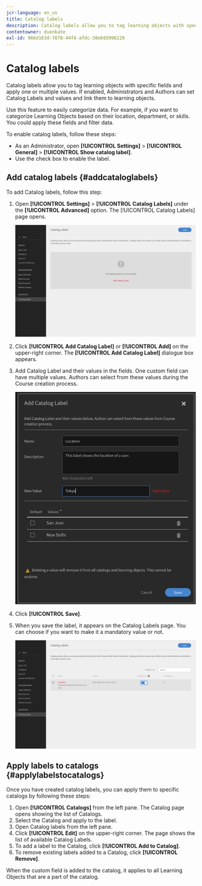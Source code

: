 ```yaml
---
jcr-language: en_us
title: Catalog labels
description: Catalog labels allow you to tag learning objects with specific fields and apply one or multiple values. If enabled, Administrators and Authors can set Catalog Labels and values and link them to learning objects.
contentowner: dvenkate
exl-id: 966d163d-7878-44f4-afdc-38eb95996229
---
```

# Catalog labels

Catalog labels allow you to tag learning objects with specific fields and apply one or multiple values. If enabled, Administrators and Authors can set Catalog Labels and values and link them to learning objects.

Use this feature to easily categorize data. For example, if you want to categorize Learning Objects based on their location, department, or skills. You could apply these fields and filter data.

To enable catalog labels, follow these steps:

* As an Administrator, open **[!UICONTROL Settings]** > **[!UICONTROL General]** > **[!UICONTROL Show catalog label]**.
* Use the check box to enable the label.

## Add catalog labels {#addcataloglabels}

To add Catalog labels, follow this step:

1. Open  **[!UICONTROL Settings]** > **[!UICONTROL Catalog Labels]** under the **[!UICONTROL Advanced]** option. The [!UICONTROL Catalog Labels] page opens.

   ![](assets/catalog-labels-page.png)

1. Click **[!UICONTROL Add Catalog Label]** or **[!UICONTROL Add]** on the upper-right corner. The **[!UICONTROL Add Catalog Label]** dialogue box appears.
1. Add Catalog Label and their values in the fields. One custom field can have multiple values. Authors can select from these values during the Course creation process.

   ![](assets/add-labels.png)

1. Click **[!UICONTROL Save]**.
1. When you save the label, it appears on the Catalog Labels page. You can choose if you want to make it a mandatory value or not.

   ![](assets/catalog-label.png)

## Apply labels to catalogs {#applylabelstocatalogs}

Once you have created catalog labels, you can apply them to specific catalogs by following these steps:

1. Open **[!UICONTROL Catalogs]** from the left pane. The Catalog page opens showing the list of Catalogs.
1. Select the Catalog and apply to the label.
1. Open Catalog labels from the left pane.
1. Click **[!UICONTROL Edit]** on the upper-right corner. The page shows the list of available Catalog Labels.
1. To add a label to the Catalog, click **[!UICONTROL Add to Catalog]**.
1. To remove existing labels added to a Catalog, click **[!UICONTROL Remove]**.

When the custom field is added to the catalog, it applies to all Learning Objects that are a part of the catalog.
